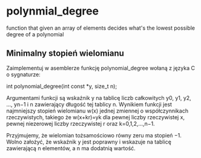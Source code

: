 # polynmial_degree
function that given an array of elements decides what's the lowest possible degree of a polynomial 

## Minimalny stopień wielomianu

Zaimplementuj w asemblerze funkcję polynomial_degree wołaną z języka C o sygnaturze:

int polynomial_degree(int const *y, size_t n);

Argumentami funkcji są wskaźnik y na tablicę liczb całkowitych y0, y1, y2, …, yn−1 i n zawierający długość tej tablicy n. Wynikiem funkcji jest najmniejszy stopień wielomianu w(x) jednej zmiennej o współczynnikach rzeczywistych, takiego że w(x+kr)=yk dla pewnej liczby rzeczywistej x, pewnej niezerowej liczby rzeczywistej r oraz k=0,1,2,…,n−1.

Przyjmujemy, że wielomian tożsamościowo równy zeru ma stopień −1. Wolno założyć, że wskaźnik y jest poprawny i wskazuje na tablicę zawierającą n elementów, a n ma dodatnią wartość.

